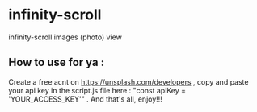 # infinity-scroll
infinity-scroll images (photo) view

## How to use for ya : 
Create a free acnt on https://unsplash.com/developers , copy and paste your api key in the script.js file here : "const apiKey = 'YOUR_ACCESS_KEY'" .
And that's all, enjoy!!!

